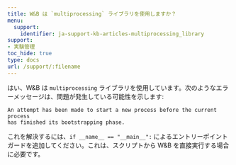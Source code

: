 ```yaml
---
title: W&B は `multiprocessing` ライブラリを使用しますか？
menu:
  support:
    identifier: ja-support-kb-articles-multiprocessing_library
support:
- 実験管理
toc_hide: true
type: docs
url: /support/:filename
---
```


はい、W&B は `multiprocessing` ライブラリを使用しています。次のようなエラーメッセージは、問題が発生している可能性を示します:

```
An attempt has been made to start a new process before the current process 
has finished its bootstrapping phase.
```

これを解決するには、`if __name__ == "__main__":` によるエントリーポイントガードを追加してください。これは、スクリプトから W&B を直接実行する場合に必要です。